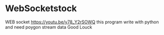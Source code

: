 # WebSocketstock
WEB socket 
https://youtu.be/y78_Y2rSOWQ
this program write with python and need poygon stream data
Good Louck
